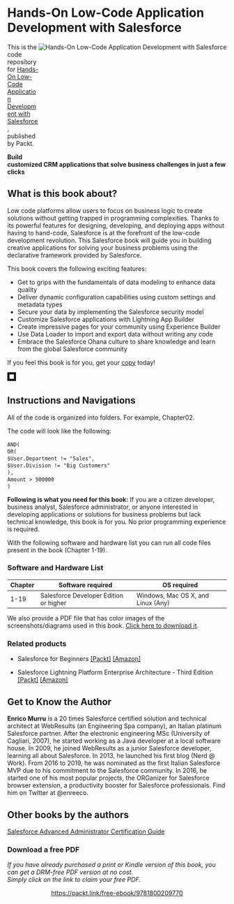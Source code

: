 


# Hands-On Low-Code Application Development with Salesforce

<a href="https://www.packtpub.com/product/hands-on-low-code-application-development-with-salesforce/9781800209770?utm_source=github&utm_medium=repository&utm_campaign=9781800209770"><img src="https://static.packt-cdn.com/products/9781800209770/cover/smaller" alt="Hands-On Low-Code Application Development with Salesforce" height="256px" align="right"></a>

This is the code repository for [Hands-On Low-Code Application Development with Salesforce](https://www.packtpub.com/product/hands-on-low-code-application-development-with-salesforce/9781800209770?utm_source=github&utm_medium=repository&utm_campaign=9781800209770), published by Packt.

**Build customized CRM applications that solve business challenges in just a few clicks**

## What is this book about?
Low code platforms allow users to focus on business logic to create solutions without getting trapped in programming complexities. Thanks to its powerful features for designing, developing, and deploying apps without having to hand-code, Salesforce is at the forefront of the low-code development revolution. This Salesforce book will guide you in building creative applications for solving your business problems using the declarative framework provided by Salesforce. 

This book covers the following exciting features:
* Get to grips with the fundamentals of data modeling to enhance data quality
* Deliver dynamic configuration capabilities using custom settings and metadata types
* Secure your data by implementing the Salesforce security model
* Customize Salesforce applications with Lightning App Builder
* Create impressive pages for your community using Experience Builder
* Use Data Loader to import and export data without writing any code
* Embrace the Salesforce Ohana culture to share knowledge and learn from the global Salesforce community

If you feel this book is for you, get your [copy](https://www.amazon.com/dp/1800209770) today!

<a href="https://www.packtpub.com/?utm_source=github&utm_medium=banner&utm_campaign=GitHubBanner"><img src="https://raw.githubusercontent.com/PacktPublishing/GitHub/master/GitHub.png" 
alt="https://www.packtpub.com/" border="5" /></a>

## Instructions and Navigations
All of the code is organized into folders. For example, Chapter02.

The code will look like the following:
```
AND(
OR(
$User.Department != "Sales",
$User.Division != "Big Customers"
),
Amount > 500000
)
```

**Following is what you need for this book:**
If you are a citizen developer, business analyst, Salesforce administrator, or anyone interested in developing applications or solutions for business problems but lack technical knowledge, this book is for you. No prior programming experience is required.

With the following software and hardware list you can run all code files present in the book (Chapter 1-19).
### Software and Hardware List
| Chapter | Software required | OS required |
| -------- | ------------------------------------ | ----------------------------------- |
| 1-19  | Salesforce Developer Edition or higher | Windows, Mac OS X, and Linux (Any) |

We also provide a PDF file that has color images of the screenshots/diagrams used in this book. [Click here to download it](https://static.packt-cdn.com/downloads/9781800209770_ColorImages.pdf).

### Related products
* Salesforce for Beginners [[Packt]](https://www.packtpub.com/product/salesforce-for-beginners/9781838986094?utm_source=github&utm_medium=repository&utm_campaign=9781838986094) [[Amazon]](https://www.amazon.com/dp/183898609X)

* Salesforce Lightning Platform Enterprise Architecture - Third Edition [[Packt]](https://www.packtpub.com/product/salesforce-lightning-platform-enterprise-architecture-third-edition/9781789956719?utm_source=github&utm_medium=repository&utm_campaign=9781789956719) [[Amazon]](https://www.amazon.com/dp/1789956714)


## Get to Know the Author
**Enrico Murru**
is a 20 times Salesforce certified solution and technical architect at WebResults (an Engineering Spa company), an Italian platinum Salesforce partner. After the electronic engineering MSc (University of Cagliari, 2007), he started working as a Java developer at a local software house. In 2009, he joined WebResults as a junior Salesforce developer, learning all about Salesforce. In 2013, he launched his first blog (Nerd @ Work). From 2016 to 2019, he was nominated as the first Italian Salesforce MVP due to his commitment to the Salesforce community. In 2016, he started one of his most popular projects, the ORGanizer for Salesforce browser extension, a productivity booster for Salesforce professionals. Find him on Twitter at @enreeco.

## Other books by the authors
[Salesforce Advanced Administrator Certification Guide](https://www.packtpub.com/virtualization-and-cloud/salesforce-advanced-administrator-certification-guide?utm_source=github&utm_medium=repository&utm_campaign=9781838643898)

### Download a free PDF

 <i>If you have already purchased a print or Kindle version of this book, you can get a DRM-free PDF version at no cost.<br>Simply click on the link to claim your free PDF.</i>
<p align="center"> <a href="https://packt.link/free-ebook/9781800209770">https://packt.link/free-ebook/9781800209770 </a> </p>